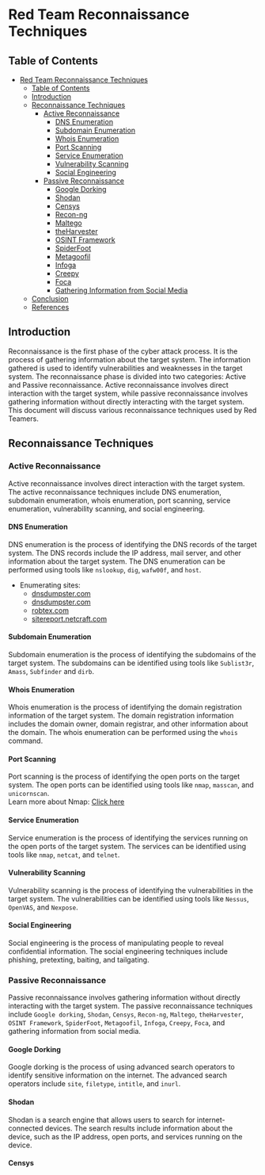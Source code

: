 # Red Team Reconnaissance Techniques

## Table of Contents
- [Red Team Reconnaissance Techniques](#red-team-reconnaissance-techniques)
  - [Table of Contents](#table-of-contents)
  - [Introduction](#introduction)
  - [Reconnaissance Techniques](#reconnaissance-techniques)
    - [Active Reconnaissance](#active-reconnaissance)
      - [DNS Enumeration](#dns-enumeration)
      - [Subdomain Enumeration](#subdomain-enumeration)
      - [Whois Enumeration](#whois-enumeration)
      - [Port Scanning](#port-scanning)
      - [Service Enumeration](#service-enumeration)
      - [Vulnerability Scanning](#vulnerability-scanning)
      - [Social Engineering](#social-engineering)
    - [Passive Reconnaissance](#passive-reconnaissance)
      - [Google Dorking](#google-dorking)
      - [Shodan](#shodan)
      - [Censys](#censys)
      - [Recon-ng](#recon-ng)
      - [Maltego](#maltego)
      - [theHarvester](#theharvester)
      - [OSINT Framework](#osint-framework)
      - [SpiderFoot](#spiderfoot)
      - [Metagoofil](#metagoofil)
      - [Infoga](#infoga)
      - [Creepy](#creepy)
      - [Foca](#foca)
      - [Gathering Information from Social Media](#gathering-information-from-social-media)
  - [Conclusion](#conclusion)
  - [References](#references)

## Introduction
Reconnaissance is the first phase of the cyber attack process. It is the process of gathering information about the target system. The information gathered is used to identify vulnerabilities and weaknesses in the target system. The reconnaissance phase is divided into two categories: Active and Passive reconnaissance. Active reconnaissance involves direct interaction with the target system, while passive reconnaissance involves gathering information without directly interacting with the target system. This document will discuss various reconnaissance techniques used by Red Teamers.

## Reconnaissance Techniques
### Active Reconnaissance 
Active reconnaissance involves direct interaction with the target system. The active reconnaissance techniques include DNS enumeration, subdomain enumeration, whois enumeration, port scanning, service enumeration, vulnerability scanning, and social engineering.

#### DNS Enumeration
DNS enumeration is the process of identifying the DNS records of the target system. The DNS records include the IP address, mail server, and other information about the target system. The DNS enumeration can be performed using tools like `nslookup`, `dig`, `wafw00f`, and `host`.
- Enumerating sites:
  - [dnsdumpster.com](https://dnsdumpster.com/)
  - [dnsdumpster.com](https://dnsdumpster.com/)
  - [robtex.com](https://www.robtex.com/)
  - [sitereport.netcraft.com](https://sitereport.netcraft.com/)

#### Subdomain Enumeration 
Subdomain enumeration is the process of identifying the subdomains of the target system. The subdomains can be identified using tools like `Sublist3r`, `Amass`, `Subfinder` and `dirb`.

#### Whois Enumeration
Whois enumeration is the process of identifying the domain registration information of the target system. The domain registration information includes the domain owner, domain registrar, and other information about the domain. The whois enumeration can be performed using the `whois` command.

#### Port Scanning
Port scanning is the process of identifying the open ports on the target system. The open ports can be identified using tools like `nmap`, `masscan`, and `unicornscan`.<br>
Learn more about Nmap: [Click here](/Nmap-Notes/README.md)

#### Service Enumeration
Service enumeration is the process of identifying the services running on the open ports of the target system. The services can be identified using tools like `nmap`, `netcat`, and `telnet`.

#### Vulnerability Scanning
Vulnerability scanning is the process of identifying the vulnerabilities in the target system. The vulnerabilities can be identified using tools like `Nessus`, `OpenVAS`, and `Nexpose`.

#### Social Engineering
Social engineering is the process of manipulating people to reveal confidential information. The social engineering techniques include phishing, pretexting, baiting, and tailgating.

### Passive Reconnaissance
Passive reconnaissance involves gathering information without directly interacting with the target system. The passive reconnaissance techniques include `Google dorking`, `Shodan`, `Censys`, `Recon-ng`, `Maltego`, `theHarvester`, `OSINT Framework`, `SpiderFoot`, `Metagoofil`, `Infoga`, `Creepy`, `Foca`, and gathering information from social media.

#### Google Dorking
Google dorking is the process of using advanced search operators to identify sensitive information on the internet. The advanced search operators include `site`, `filetype`, `intitle`, and `inurl`.

#### Shodan
Shodan is a search engine that allows users to search for internet-connected devices. The search results include information about the device, such as the IP address, open ports, and services running on the device.

#### Censys

